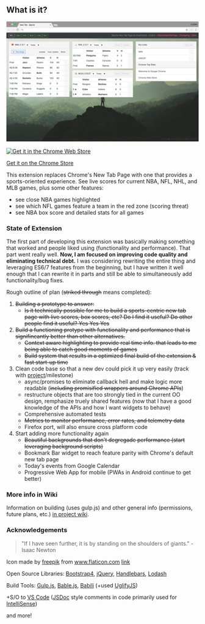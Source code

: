## What is it?
![Screenshot](./screenshots/README.png?raw=true)

[![Get it in the Chrome Web Store](https://developer.chrome.com/webstore/images/ChromeWebStore_BadgeWBorder_v2_206x58.png)](https://chrome.google.com/webstore/detail/sports-new-tab-page-beta/cbdhcjkifbkbckpoejnakoekiheijpei)

[Get it on the Chrome Store](https://chrome.google.com/webstore/detail/sports-new-tab-page-beta/cbdhcjkifbkbckpoejnakoekiheijpei)

This extension replaces Chrome's New Tab Page with one that provides a sports-oriented experience. See live scores for current NBA, NFL, NHL, and MLB games, plus some other features:

* see close NBA games highlighted
* see which NFL games feature a team in the red zone (scoring threat)
* see NBA box score and detailed stats for all games

### State of Extension

The first part of developing this extension was basically making something that worked and people liked using (functionality and performance). That part went really well. **Now, I am focused on improving code quality and eliminating technical debt.** I was considering rewriting the entire thing and leveraging ES6/7 features from the beginning, but I have written it well enough that I can rewrite it in parts and still be able to simultaneously add functionality/bug fixes.

Rough outline of plan (~~striked through~~ means completed):

1. ~~Building a prototype to answer:~~
   - ~~Is it technically possible for me to build a sports-centric new tab page with live scores, box scores, etc? Do I find it useful? Do other people find it useful? Yes Yes Yes~~
2. ~~Build a functioning protype with functionality and performance that is signifincantly better than other alternatives.~~
   - ~~Context aware highlighting to provide real time info. that leads to me being able to catch good moments of games~~
   - ~~Build system that results in a optimized final build of the extension & fast start-up time~~
3. Clean code base so that a new dev could pick it up very easily (track with [project](https://github.com/OneiricArts/CustomizeNewTab/projects/1)/milestone)
   - async/promises to eliminate callback hell and make logic more readable (~~including promisified wrappers around Chrome APIs~~)
   - restructure objects that are too strongly tied in the current OO design, remphasize truely shared features (now that I have a good knowledge of the APIs and how I want widgets to behave)
   - Comprehensive automated tests
   - ~~Metrics to monitor performance, error rates, and telemetry data~~
   - Firefox port, will also ensure cross platform code
4. Start adding more functionality again
   - ~~Beautiful backgrounds that don't degregade performance (start leveraging background scripts)~~
   - Bookmark Bar widget to reach feature parity with Chrome's default new tab page
   - Today's events from Google Calendar
   - Progressive Web App for mobile (PWAs in Android continue to get better)

### More info in Wiki

Information on building (uses gulp.js) and other general info (permissions, future plans, etc.) [in project wiki](https://github.com/OneiricArts/CustomizeNewTab/wiki/).

### Acknowledgements

> "If I have seen further, it is by standing on the shoulders of giants." - Isaac Newton

Icon made by [freepik](http://www.flaticon.com/authors/freepik) from www.flaticon.com  [link](http://www.flaticon.com/free-icon/scoreboard-tied_79638#term=scores&page=1&position=13)

Open Source Libraries: [Bootstrap4](https://v4-alpha.getbootstrap.com/), [jQuery](https://jquery.com/), [Handlebars](http://handlebarsjs.com/), [Lodash](https://lodash.com/)

Build Tools: [Gulp.js](http://gulpjs.com/), [Bable.js](https://babeljs.io/), [Babili](https://github.com/babel/babili) (+used [UglifyJS](https://github.com/mishoo/UglifyJS2))

+S/O to [VS Code](https://code.visualstudio.com/) ([JSDoc](http://usejsdoc.org/) style comments in code primarily used for [IntelliSense](https://code.visualstudio.com/docs/languages/javascript#_intellisense))

and more!
